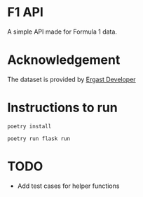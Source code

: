 # F1 API

A simple API made for Formula 1 data.


# Acknowledgement

The dataset is provided by [Ergast Developer](http://ergast.com/mrd/)



# Instructions to run
```
poetry install

poetry run flask run
```


# TODO

- Add test cases for helper functions
